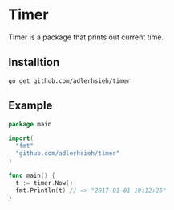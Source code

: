 # Timer

Timer is a package that prints out current time.

## Installtion

```
go get github.com/adlerhsieh/timer
```

## Example

```go
package main

import(
  "fmt"
  "github.com/adlerhsieh/timer"
)

func main() {
  t := timer.Now()
  fmt.Println(t) // => "2017-01-01 10:12:25"
}
```

